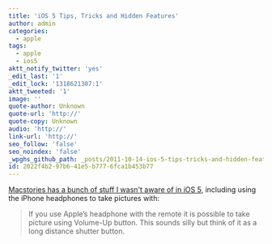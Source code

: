 ```yaml
---
title: 'iOS 5 Tips, Tricks and Hidden Features'
author: admin
categories:
  - apple
tags:
  - apple
  - ios5
aktt_notify_twitter: 'yes'
_edit_last: '1'
_edit_lock: '1318621307:1'
aktt_tweeted: '1'
image: ''
quote-author: Unknown
quote-url: 'http://'
quote-copy: Unknown
audio: 'http://'
link-url: 'http://'
seo_follow: 'false'
seo_noindex: 'false'
_wpghs_github_path: _posts/2011-10-14-ios-5-tips-tricks-and-hidden-features.md
id: 2022f4b2-97b6-41e5-b777-6fca1b453b77
---
```

<p><a href="http://www.macstories.net/tutorials/ios-5-tips-tricks-hidden-features/">Macstories has a bunch of stuff I wasn't aware of in iOS 5</a>, including using the iPhone headphones to take pictures with:</p>
<blockquote><p>If you use Apple’s headphone with the remote it is possible to take picture using Volume-Up button. This sounds silly but think of it as a long distance shutter button.</p></blockquote>
